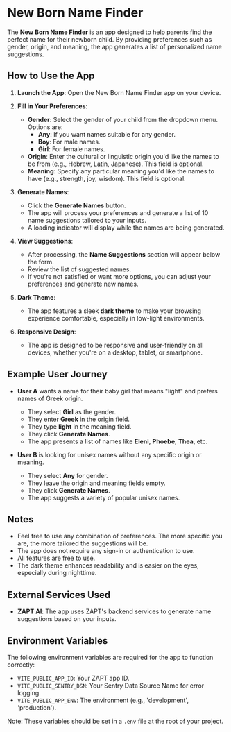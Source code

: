 # New Born Name Finder

The **New Born Name Finder** is an app designed to help parents find the perfect name for their newborn child. By providing preferences such as gender, origin, and meaning, the app generates a list of personalized name suggestions.

## How to Use the App

1. **Launch the App**: Open the New Born Name Finder app on your device.

2. **Fill in Your Preferences**:
   - **Gender**: Select the gender of your child from the dropdown menu. Options are:
     - **Any**: If you want names suitable for any gender.
     - **Boy**: For male names.
     - **Girl**: For female names.
   - **Origin**: Enter the cultural or linguistic origin you'd like the names to be from (e.g., Hebrew, Latin, Japanese). This field is optional.
   - **Meaning**: Specify any particular meaning you'd like the names to have (e.g., strength, joy, wisdom). This field is optional.

3. **Generate Names**:
   - Click the **Generate Names** button.
   - The app will process your preferences and generate a list of 10 name suggestions tailored to your inputs.
   - A loading indicator will display while the names are being generated.

4. **View Suggestions**:
   - After processing, the **Name Suggestions** section will appear below the form.
   - Review the list of suggested names.
   - If you're not satisfied or want more options, you can adjust your preferences and generate new names.

5. **Dark Theme**:
   - The app features a sleek **dark theme** to make your browsing experience comfortable, especially in low-light environments.

6. **Responsive Design**:
   - The app is designed to be responsive and user-friendly on all devices, whether you're on a desktop, tablet, or smartphone.

## Example User Journey

- **User A** wants a name for their baby girl that means "light" and prefers names of Greek origin.
  - They select **Girl** as the gender.
  - They enter **Greek** in the origin field.
  - They type **light** in the meaning field.
  - They click **Generate Names**.
  - The app presents a list of names like **Eleni**, **Phoebe**, **Thea**, etc.

- **User B** is looking for unisex names without any specific origin or meaning.
  - They select **Any** for gender.
  - They leave the origin and meaning fields empty.
  - They click **Generate Names**.
  - The app suggests a variety of popular unisex names.

## Notes

- Feel free to use any combination of preferences. The more specific you are, the more tailored the suggestions will be.
- The app does not require any sign-in or authentication to use.
- All features are free to use.
- The dark theme enhances readability and is easier on the eyes, especially during nighttime.

## External Services Used

- **ZAPT AI**: The app uses ZAPT's backend services to generate name suggestions based on your inputs.

## Environment Variables

The following environment variables are required for the app to function correctly:

- `VITE_PUBLIC_APP_ID`: Your ZAPT app ID.
- `VITE_PUBLIC_SENTRY_DSN`: Your Sentry Data Source Name for error logging.
- `VITE_PUBLIC_APP_ENV`: The environment (e.g., 'development', 'production').

Note: These variables should be set in a `.env` file at the root of your project.